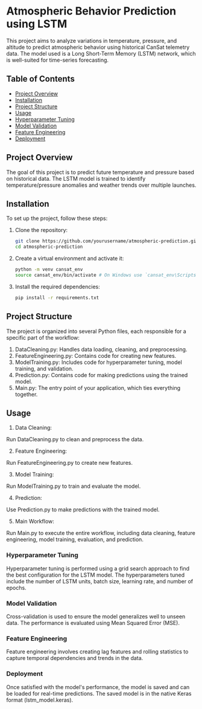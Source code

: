 # Atmospheric Behavior Prediction using LSTM

This project aims to analyze variations in temperature, pressure, and altitude to predict atmospheric behavior using historical CanSat telemetry data. The model used is a Long Short-Term Memory (LSTM) network, which is well-suited for time-series forecasting.

## Table of Contents

- [Project Overview](#project-overview)
- [Installation](#installation)
- [Project Structure](#project-structure)
- [Usage](#usage)
- [Hyperparameter Tuning](#hyperparameter-tuning)
- [Model Validation](#model-validation)
- [Feature Engineering](#feature-engineering)
- [Deployment](#deployment)

## Project Overview

The goal of this project is to predict future temperature and pressure based on historical data. The LSTM model is trained to identify temperature/pressure anomalies and weather trends over multiple launches.

## Installation

To set up the project, follow these steps:

1. Clone the repository:
   ```bash
   git clone https://github.com/yourusername/atmospheric-prediction.git
   cd atmospheric-prediction

2. Create a virtual environment and activate it:
    ```bash
    python -m venv cansat_env
    source cansat_env/bin/activate # On Windows use `cansat_env\Scripts\activate`

3. Install the required dependencies:
   ```bash
   pip install -r requirements.txt

## Project Structure

 The project is organized into several Python files, each responsible for a specific part of the workflow:

1. DataCleaning.py: Handles data loading, cleaning, and preprocessing.
2. FeatureEngineering.py: Contains code for creating new features.
3. ModelTraining.py: Includes code for hyperparameter tuning, model training, and validation.
4. Prediction.py: Contains code for making predictions using the trained model.
5. Main.py: The entry point of your application, which ties everything together.

## Usage
1. Data Cleaning:

Run DataCleaning.py to clean and preprocess the data.

2. Feature Engineering:

Run FeatureEngineering.py to create new features.

3. Model Training:

Run ModelTraining.py to train and evaluate the model.

4. Prediction:

Use Prediction.py to make predictions with the trained model.

5. Main Workflow:

Run Main.py to execute the entire workflow, including data cleaning, feature engineering, model training, evaluation, and prediction.

### Hyperparameter Tuning
Hyperparameter tuning is performed using a grid search approach to find the best configuration for the LSTM model. The hyperparameters tuned include the number of LSTM units, batch size, learning rate, and number of epochs.

### Model Validation
Cross-validation is used to ensure the model generalizes well to unseen data. The performance is evaluated using Mean Squared Error (MSE).

### Feature Engineering
Feature engineering involves creating lag features and rolling statistics to capture temporal dependencies and trends in the data.

### Deployment
Once satisfied with the model's performance, the model is saved and can be loaded for real-time predictions. The saved model is in the native Keras format (lstm_model.keras).


